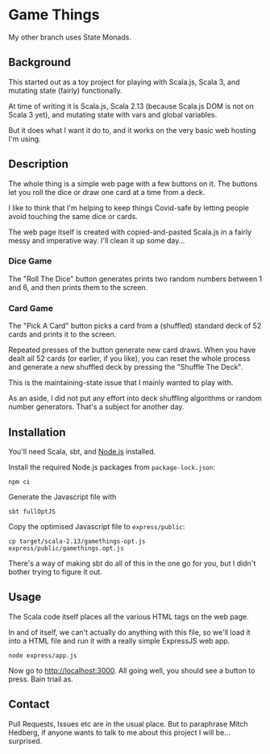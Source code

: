 #  Game Things

My other branch uses State Monads.

## Background

This started out as a toy project for playing with Scala.js, Scala 3, and
mutating state (fairly) functionally.

At time of writing it is Scala.js,
Scala 2.13 (because Scala.js DOM is not on Scala 3 yet),
and mutating state with vars and global variables.

But it does what I want it do to, and it works on the very basic web hosting
I'm using.

## Description

The whole thing is a simple web page with a few buttons on it.
The buttons let you roll the dice or draw one card at a time from a deck.

I like to think that I'm helping to keep things Covid-safe by letting people
avoid touching the same dice or cards.

The web page itself is created with copied-and-pasted Scala.js in a fairly
messy and imperative way. I'll clean it up some day...

### Dice Game

The "Roll The Dice" button generates prints two random numbers
between 1 and 6, and then prints them to the screen.

### Card Game

The "Pick A Card" button picks a card from a (shuffled) standard deck of 52
cards and prints it to the screen.

Repeated presses of the button generate new card draws. When you have dealt
all 52 cards (or earlier, if you like), you can reset the whole process and
generate a new shuffled deck by pressing the "Shuffle The Deck".

This is the maintaining-state issue that I mainly wanted to play with.

As an aside, I did not put any effort into deck shuffling algorithms or
random number generators. That's a subject for another day.

## Installation

You'll need Scala, sbt, and
[Node.js](https://nodejs.org/en/) installed.

Install the required Node.js packages from `package-lock.json`:

``
npm ci
``

Generate the Javascript file with

``
sbt fullOptJS
``

Copy the optimised Javascript file to `express/public`:

```
cp target/scala-2.13/gamethings-opt.js express/public/gamethings.opt.js
```

There's a way of making sbt do all of this in the one go for you,
but I didn't bother trying to figure it out.

## Usage

The Scala code itself places all the various HTML tags on the web page.

In and of itself, we can't actually do anything with this file, so we'll load it
into a HTML file and run it with a really simple ExpressJS web app.

``
node express/app.js
``

Now go to [http://localhost:3000](http://localhost:3000).
All going well, you should see a button to press. Bain triail as.

## Contact

Pull Requests, Issues etc are in the usual place.
But to paraphrase Mitch Hedberg, if anyone wants to talk to me
about this project I will be... surprised.

